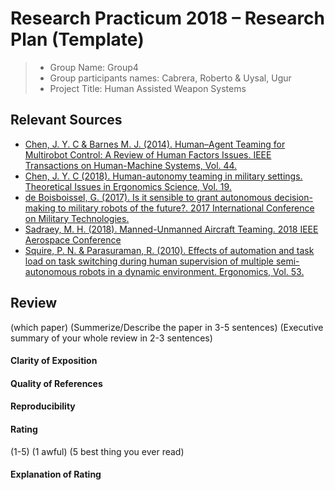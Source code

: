 # Research Practicum 2018 – Research Plan (Template)

> * Group Name: Group4
> * Group participants names: Cabrera, Roberto & Uysal, Ugur
> * Project Title: Human Assisted Weapon Systems

## Relevant Sources

* [Chen, J. Y. C & Barnes M. J. (2014). Human–Agent Teaming for Multirobot Control: A Review of Human Factors Issues. IEEE Transactions on Human-Machine Systems, Vol. 44.](https://ieeexplore.ieee.org/document/6697830/)
* [Chen, J. Y. C (2018). Human-autonomy teaming in military settings. Theoretical Issues in Ergonomics Science, Vol. 19.](https://www.tandfonline.com/doi/full/10.1080/1463922X.2017.1397229)
* [de Boisboissel, G. (2017). Is it sensible to grant autonomous decision-making to military robots of the future?. 2017 International Conference on Military Technologies.](https://ieeexplore.ieee.org/document/7988854/)
* [Sadraey, M. H. (2018). Manned-Unmanned Aircraft Teaming. 2018 IEEE Aerospace Conference ](https://ieeexplore.ieee.org/document/8396747/)
* [Squire, P. N. & Parasuraman, R. (2010). Effects of automation and task load on task switching during human supervision of multiple semi-autonomous robots in a dynamic environment. Ergonomics, Vol. 53.](https://www.tandfonline.com/doi/full/10.1080/00140139.2010.489969)

## Review

(which paper)
(Summerize/Describe the paper in 3-5 sentences)
(Executive summary of your whole review in 2-3 sentences)

#### Clarity of Exposition

#### Quality of References

#### Reproducibility

#### Rating

(1-5)
(1 awful)
(5 best thing you ever read)

#### Explanation of Rating